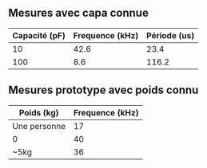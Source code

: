 ## Mesures avec capa connue

| Capacité (pF) | Frequence (kHz) | Période (us) |
| ------------- | --------------- | ------------ |
| 10            | 42.6            | 23.4         |
| 100           | 8.6             | 116.2        |

## Mesures prototype avec poids connu

| Poids (kg)   | Frequence (kHz) |
| ------------ | --------------- |
| Une personne | 17              |
| 0            | 40              |
| ~5kg         | 36              |
